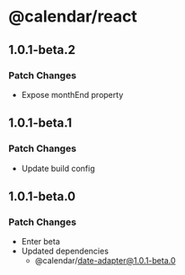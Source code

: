 # @calendar/react

## 1.0.1-beta.2

### Patch Changes

- Expose monthEnd property

## 1.0.1-beta.1

### Patch Changes

- Update build config

## 1.0.1-beta.0

### Patch Changes

- Enter beta
- Updated dependencies
  - @calendar/date-adapter@1.0.1-beta.0
